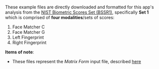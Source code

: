 These example files are directly downloaded and formatted for this app's analysis from the  [NIST Biometric Scores Set (BSSR1)](https://www.nist.gov/itl/iad/image-group/nist-biometric-scores-set-bssr1),
specifically **Set 1** which is comprised of
**four modalities**/sets of scores: 
1. Face Matcher C 
2. Face Matcher G
3. Left Fingerprint
4. Right Fingerprint

**Items of note**:
* These files represent the *Matrix Form* input 
file, described [here](https://github.com/melissadale/ScoreFusionApp/wiki/Input-File-Formats)  